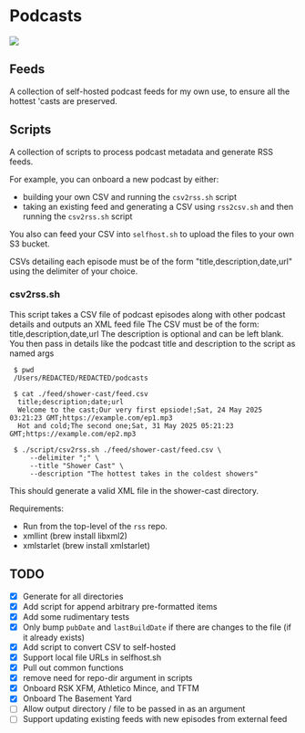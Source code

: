 # Podcasts
![](https://github.com/Stephan5/podcasts/actions/workflows/main.yml/badge.svg)
## Feeds
A collection of self-hosted podcast feeds for my own use, to ensure all the hottest 'casts are preserved.

## Scripts
A collection of scripts to process podcast metadata and generate RSS feeds.

For example, you can onboard a new podcast by either:
* building your own CSV and running the `csv2rss.sh` script
* taking an existing feed and generating a CSV using `rss2csv.sh` and then running the `csv2rss.sh` script

You also can feed your CSV into `selfhost.sh` to upload the files to your own S3 bucket. 

CSVs detailing each episode must be of the form "title,description,date,url" using the delimiter of your choice. 

### csv2rss.sh
This script takes a CSV file of podcast episodes along with other podcast details and outputs an XML feed file
The CSV must be of the form: title,description,date,url
The description is optional and can be left blank. 
You then pass in details like the podcast title and description to the script as named args

```shell
 $ pwd 
 /Users/REDACTED/REDACTED/podcasts

 $ cat ./feed/shower-cast/feed.csv
  title;description;date;url
  Welcome to the cast;Our very first epsiode!;Sat, 24 May 2025 03:21:23 GMT;https://example.com/ep1.mp3
  Hot and cold;The second one;Sat, 31 May 2025 05:21:23 GMT;https://example.com/ep2.mp3
 
 $ ./script/csv2rss.sh ./feed/shower-cast/feed.csv \
     --delimiter ";" \
     --title "Shower Cast" \
     --description "The hottest takes in the coldest showers"
```

This should generate a valid XML file in the shower-cast directory.

Requirements:
 * Run from the top-level of the `rss` repo.
 * xmllint (brew install libxml2)
 * xmlstarlet (brew install xmlstarlet)

## TODO
- [x] Generate for all directories
- [x] Add script for append arbitrary pre-formatted items 
- [x] Add some rudimentary tests
- [x] Only bump `pubDate` and `lastBuildDate` if there are changes to the file (if it already exists)
- [x] Add script to convert CSV to self-hosted 
- [x] Support local file URLs in selfhost.sh
- [x] Pull out common functions
- [x] remove need for repo-dir argument in scripts
- [x] Onboard RSK XFM, Athletico Mince, and TFTM
- [x] Onboard The Basement Yard
- [ ] Allow output directory / file to be passed in as an argument
- [ ] Support updating existing feeds with new episodes from external feed
